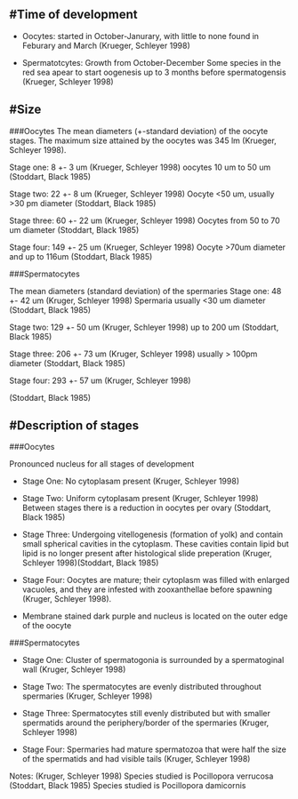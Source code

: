 #Time of development
-

- Oocytes: started in October-Janurary, with little to none found in Feburary and March (Krueger, Schleyer 1998)

- Spermatotcytes: Growth from October-December
Some species in the red sea apear to start oogenesis up to 3 months before spermatogensis (Krueger, Schleyer 1998)

#Size
-

###Oocytes
The mean diameters (+-standard deviation) of the oocyte stages. The maximum size attained by the oocytes was 345 lm (Krueger, Schleyer 1998). 

Stage one: 8 +- 3 um (Krueger, Schleyer 1998)
oocytes 10 um to 50 um (Stoddart, Black 1985)

Stage two: 22 +- 8 um (Krueger, Schleyer 1998)
Oocyte <50 um, usually >30 pm diameter (Stoddart, Black 1985)

Stage three: 60 +- 22 um (Krueger, Schleyer 1998)
Oocytes from 50 to 70 um diameter (Stoddart, Black 1985)

Stage four: 149 +- 25 um (Krueger, Schleyer 1998)
Oocyte >70um diameter and up to 116um (Stoddart, Black 1985)


###Spermatocytes 

The mean diameters (standard deviation) of the spermaries
Stage one:  48 +- 42 um (Kruger, Schleyer 1998)
Spermaria usually <30 um diameter (Stoddart, Black 1985)

Stage two: 129 +- 50 um (Kruger, Schleyer 1998)
up to 200 um (Stoddart, Black 1985)

Stage three: 206 +- 73 um (Kruger, Schleyer 1998)
usually > 100pm diameter (Stoddart, Black 1985)

Stage four: 293 +- 57 um (Kruger, Schleyer 1998)

(Stoddart, Black 1985)

#Description of stages
-
 

###Oocytes

Pronounced nucleus for all stages of development 

- Stage One: No cytoplasam present (Kruger, Schleyer 1998)


- Stage Two: Uniform cytoplasam present (Kruger, Schleyer 1998)  Between stages there is a reduction  in oocytes per ovary (Stoddart, Black 1985)


- Stage Three: Undergoing vitellogenesis (formation of yolk) and contain small spherical cavities in the cytoplasm. These cavities contain lipid but lipid is no longer present after histological slide preperation (Kruger, Schleyer 1998)(Stoddart, Black 1985)


- Stage Four: Oocytes are mature; their cytoplasm was filled with enlarged vacuoles, and they are infested with zooxanthellae before spawning (Kruger, Schleyer 1998).

 - Membrane stained dark purple and nucleus is located on the outer edge of the oocyte 


###Spermatocytes

- Stage One: Cluster of spermatogonia is surrounded by a spermatoginal wall (Kruger, Schleyer 1998)

- Stage Two: The spermatocytes are evenly distributed throughout spermaries (Kruger, Schleyer 1998)

- Stage Three: Spermatocytes still evenly distributed but with smaller spermatids around the periphery/border of the spermaries (Kruger, Schleyer 1998)

- Stage Four: Spermaries had mature spermatozoa that were half the size of the spermatids and had visible tails (Kruger, Schleyer 1998)



Notes:
(Kruger, Schleyer 1998) Species studied is Pocillopora verrucosa
(Stoddart, Black 1985) Species studied is Pocillopora damicornis 


